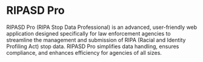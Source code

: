 # RIPASD Pro
RIPASD Pro (RIPA Stop Data Professional) is an advanced, user-friendly web application designed specifically for law enforcement agencies to streamline the management and submission of RIPA (Racial and Identity Profiling Act) stop data. RIPASD Pro simplifies data handling, ensures compliance, and enhances efficiency for agencies of all sizes.
